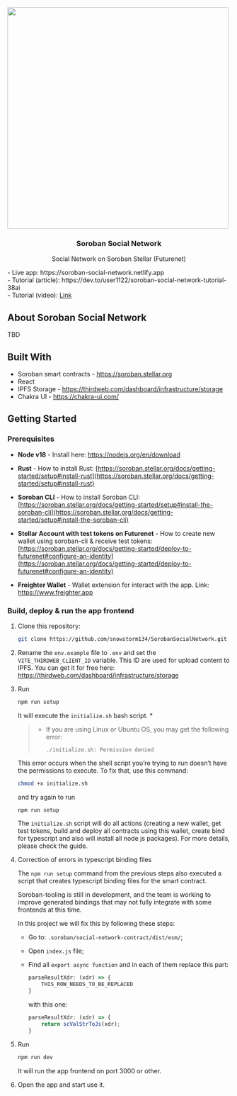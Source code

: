 <div>
<img src="projectLogo.png" width="500">

<h3 align="center">Soroban Social Network</h3>

  <p align="center">Social Network on Soroban Stellar (Futurenet)</p>
    - Live app: https://soroban-social-network.netlify.app<br/>
    - Tutorial (article): https://dev.to/user1122/soroban-social-network-tutorial-38ai<br/>
    - Tutorial (video): <a href="https://t.ly/Z9R9F">Link</a>
</div>


## About Soroban Social Network

TBD

## Built With

- Soroban smart contracts - https://soroban.stellar.org
- React
- IPFS Storage - https://thirdweb.com/dashboard/infrastructure/storage
- Chakra UI - https://chakra-ui.com/

## Getting Started

### Prerequisites

* **Node v18** - Install here: https://nodejs.org/en/download
  
* **Rust** - How to install Rust: 
  [https://soroban.stellar.org/docs/getting-started/setup#install-rust](https://soroban.stellar.org/docs/getting-started/setup#install-rust)

* **Soroban CLI** - How to install Soroban CLI: 
  [https://soroban.stellar.org/docs/getting-started/setup#install-the-soroban-cli](https://soroban.stellar.org/docs/getting-started/setup#install-the-soroban-cli)
  
* **Stellar Account with test tokens on Futurenet** - How to create new wallet using soroban-cli & receive test tokens:
  [https://soroban.stellar.org/docs/getting-started/deploy-to-futurenet#configure-an-identity](https://soroban.stellar.org/docs/getting-started/deploy-to-futurenet#configure-an-identity)

* **Freighter Wallet** - Wallet extension for interact with the app. Link: https://www.freighter.app



### Build, deploy & run the app frontend

1. Clone this repository:
   ```sh
   git clone https://github.com/snowstorm134/SorobanSocialNetwork.git
   ```

2. Rename the `env.example` file to `.env` and set the `VITE_THIRDWEB_CLIENT_ID` variable. This ID are used for upload content to IPFS. You can get it for free here: https://thirdweb.com/dashboard/infrastructure/storage
   
3. Run
   ```sh
   npm run setup
   ```
    It will execute the `initialize.sh` bash script. *

    > * If you are using Linux or Ubuntu OS, you may get the following error:
    >   
    >   `./initialize.sh: Permission denied`

    This error occurs when the shell script you’re trying to run doesn’t have the permissions to execute. To fix that, use this command:

    ```sh
    chmod +x initialize.sh
    ```

    and try again to run 
    
    ```sh
    npm run setup
    ```

    The `initialize.sh` script will do all actions (creating a new wallet, get test tokens, build and deploy all contracts using this wallet, create bind for typescript and also will install all node js packages). For more details, please check the guide.


4. Correction of errors in typescript binding files

    The `npm run setup` command from the previous steps also executed a script that creates typescript binding files for the smart contract.

    Soroban-tooling is still in development, and the team is working to improve generated bindings that may not fully integrate with some frontends at this time.

    In this project we will fix this by following these steps:
    - Go to: `.soroban/social-network-contract/dist/esm/`;
    - Open `index.js` file;
    - Find all `export async function` and in each of them replace this part:

      ```js
      parseResultXdr: (xdr) => {
          THIS_ROW_NEEDS_TO_BE_REPLACED
      }
      ```
    
      with this one:
      ```js
      parseResultXdr: (xdr) => {
          return scValStrToJs(xdr);
      }
      ```
      
5. Run
   ```sh
   npm run dev
   ```
   It will run the app frontend on port 3000 or other.
 
6. Open the app and start use it.
